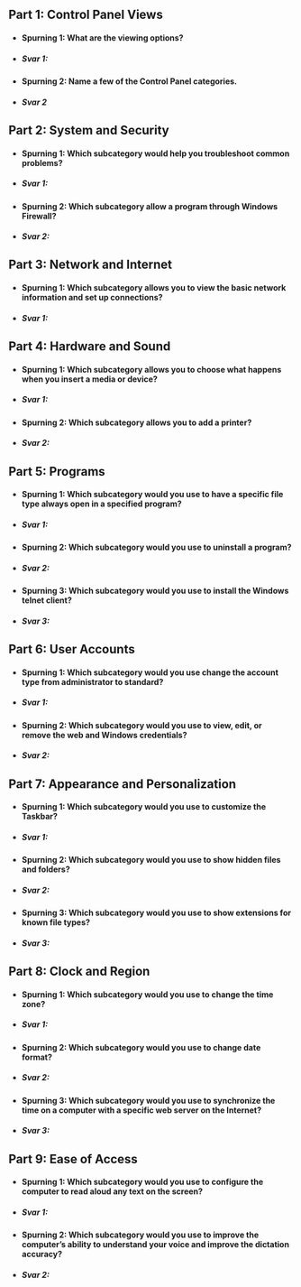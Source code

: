 ## Part 1: Control Panel Views
* #### Spurning 1: What are the viewing options?
* ##### Svar 1:
* #### Spurning 2: Name a few of the Control Panel categories.
* ##### Svar 2
## Part 2: System and Security
* #### Spurning 1: Which subcategory would help you troubleshoot common problems?
* ##### Svar 1:
* #### Spurning 2: Which subcategory allow a program through Windows Firewall?
* ##### Svar 2:
## Part 3: Network and Internet
* #### Spurning 1: Which subcategory allows you to view the basic network information and set up connections?
* ##### Svar 1:
## Part 4: Hardware and Sound
* #### Spurning 1: Which subcategory allows you to choose what happens when you insert a media or device?
* ##### Svar 1:
* #### Spurning 2: Which subcategory allows you to add a printer?
* ##### Svar 2:
## Part 5: Programs
* #### Spurning 1: Which subcategory would you use to have a specific file type always open in a specified program?
* ##### Svar 1:
* #### Spurning 2: Which subcategory would you use to uninstall a program?
* ##### Svar 2:
* #### Spurning 3: Which subcategory would you use to install the Windows telnet client?
* ##### Svar 3:
## Part 6: User Accounts
* #### Spurning 1: Which subcategory would you use change the account type from administrator to standard?
* ##### Svar 1:
* #### Spurning 2: Which subcategory would you use to view, edit, or remove the web and Windows credentials?
* ##### Svar 2:
## Part 7: Appearance and Personalization
* #### Spurning 1: Which subcategory would you use to customize the Taskbar?
* ##### Svar 1:
* #### Spurning 2: Which subcategory would you use to show hidden files and folders?
* ##### Svar 2:
* #### Spurning 3: Which subcategory would you use to show extensions for known file types?
* ##### Svar 3:
## Part 8: Clock and Region
* #### Spurning 1: Which subcategory would you use to change the time zone?
* ##### Svar 1:
* #### Spurning 2: Which subcategory would you use to change date format?
* ##### Svar 2:
* #### Spurning 3: Which subcategory would you use to synchronize the time on a computer with a specific web server on the Internet?
* ##### Svar 3:
## Part 9: Ease of Access
* #### Spurning 1: Which subcategory would you use to configure the computer to read aloud any text on the screen?
* ##### Svar 1:
* #### Spurning 2: Which subcategory would you use to improve the computer’s ability to understand your voice and improve the dictation accuracy?
* ##### Svar 2:

